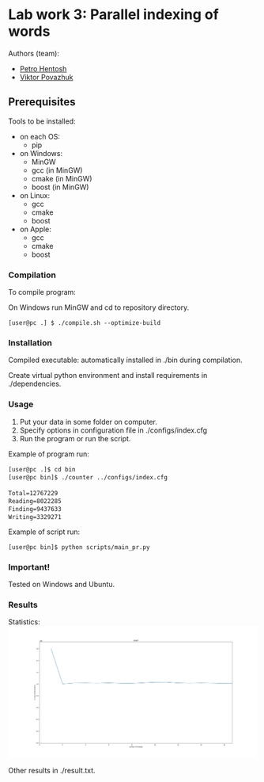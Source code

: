 # Lab work 3: Parallel indexing of words

Authors (team):

- [Petro Hentosh]()
- [Viktor Povazhuk](https://github.com/viktorpovazhuk)

## Prerequisites

Tools to be installed:

* on each OS:
    - pip
* on Windows:
    - MinGW
    - gcc (in MinGW)
    - cmake (in MinGW)
    - boost (in MinGW)
* on Linux:
    - gcc
    - cmake
    - boost
* on Apple:
    - gcc
    - cmake
    - boost

### Compilation

To compile program:

On Windows run MinGW and cd to repository directory.
```shell
[user@pc .] $ ./compile.sh --optimize-build
```

### Installation

Compiled executable: automatically installed in ./bin during compilation.

Create virtual python environment and install requirements in ./dependencies.

### Usage

1. Put your data in some folder on computer.
2. Specify options in configuration file in ./configs/index.cfg
3. Run the program or run the script.

Example of program run:

```shell
[user@pc .]$ cd bin
[user@pc bin]$ ./counter ../configs/index.cfg

Total=12767229
Reading=8022285
Finding=9437633
Writing=3329271
```

Example of script run:

```shell
[user@pc bin]$ python scripts/main_pr.py
```

### Important!

Tested on Windows and Ubuntu.

### Results

Statistics:
![graph](Figure_1.png)

Other results in ./result.txt.